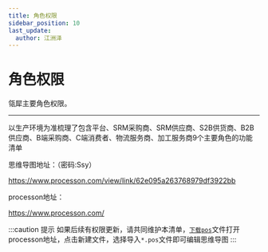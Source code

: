 ```yaml
---
title: 角色权限
sidebar_position: 10
last_update:
  author: 江洲泽
---
```

# 角色权限

瓴犀主要角色权限。

------

以生产环境为准梳理了包含平台、SRM采购商、SRM供应商、S2B供货商、B2B供应商、B端采购商、C端消费者、物流服务商、加工服务商9个主要角色的功能清单

思维导图地址：（密码:Ssy）

https://www.processon.com/view/link/62e095a263768979df3922bb

processon地址：

https://www.processon.com/


:::caution 提示
如果后续有权限更新，请共同维护本清单，[`下载pos`](./assets/会员权限管理.pos)文件打开processon地址，点击新建文件，选择导入`*.pos`文件即可编辑思维导图
:::
